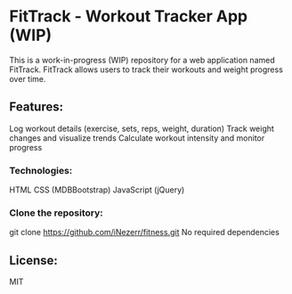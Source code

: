 # FitTrack - Workout Tracker App (WIP)
This is a work-in-progress (WIP) repository for a web application named FitTrack. FitTrack allows users to track their workouts and weight progress over time.

## Features:

Log workout details (exercise, sets, reps, weight, duration)
Track weight changes and visualize trends
Calculate workout intensity and monitor progress

### Technologies:

HTML
CSS (MDBBootstrap)
JavaScript (jQuery)

### Clone the repository: 
git clone https://github.com/iNezerr/fitness.git
No required dependencies

## License:

MIT